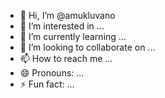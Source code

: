 - 👋 Hi, I’m @amukluvano
- 👀 I’m interested in ...
- 🌱 I’m currently learning ...
- 💞️ I’m looking to collaborate on ...
- 📫 How to reach me ...
- 😄 Pronouns: ...
- ⚡ Fun fact: ...

<!---
amukluvano/amukluvano is a ✨ special ✨ repository because its `README.md` (this file) appears on your GitHub profile.
You can click the Preview link to take a look at your changes.
--->
